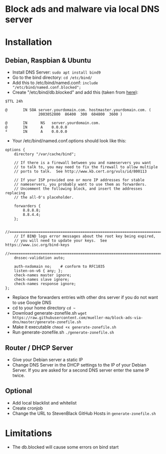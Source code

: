 # Block ads and malware via local DNS server

# Installation
## Debian, Raspbian & Ubuntu
- Install DNS Server: `sudo apt install bind9`
- Go to the bind directory: `cd /etc/bind/`
- Add this to /etc/bind/named.conf: `include "/etc/bind/named.conf.blocked";`
- Create "/etc/bind/db.blocked" and add this (taken from [here](http://www.deer-run.com/~hal/sysadmin/dns-advert.html)):
````
$TTL 24h

@       IN SOA server.yourdomain.com. hostmaster.yourdomain.com. (
               2003052800  86400  300  604800  3600 )

@       IN      NS   server.yourdomain.com.
@       IN      A    0.0.0.0
*       IN      A    0.0.0.0
````
- Your /etc/bind/named.conf.options should look like this:
````
options {
    directory "/var/cache/bind";

    // If there is a firewall between you and nameservers you want
    // to talk to, you may need to fix the firewall to allow multiple
    // ports to talk.  See http://www.kb.cert.org/vuls/id/800113

    // If your ISP provided one or more IP addresses for stable
    // nameservers, you probably want to use them as forwarders.
    // Uncomment the following block, and insert the addresses replacing
    // the all-0's placeholder.

    forwarders {
        8.8.8.8;
        8.8.4.4;
    };

    //========================================================================
    // If BIND logs error messages about the root key being expired,
    // you will need to update your keys.  See https://www.isc.org/bind-keys
    //========================================================================
    dnssec-validation auto;

    auth-nxdomain no;    # conform to RFC1035
    listen-on-v6 { any; };
    check-names master ignore;
    check-names slave ignore;
    check-names response ignore;
};
````
- Replace the forwarders entries with other dns server if you do not want to use Google DNS
- cd to your home directory `cd ~`
- Download generate-zonefile.sh `wget https://raw.githubusercontent.com/mueller-ma/block-ads-via-dns/master/generate-zonefile.sh`
- Make it executable `chmod +x generate-zonefile.sh`
- Run generate-zonefile.sh `./generate-zonefile.sh`

## Router / DHCP Server
- Give your Debian server a static IP
- Change DNS Server in the DHCP settings to the IP of your Debian Server. If you are asked for a second DNS server enter the same IP twice.

## Optional
- Add local blacklist and whitelist
- Create cronjob
- Change the URL to StevenBlack GitHub Hosts in `generate-zonefile.sh`

# Limitations
- The db.blocked will cause some errors on bind start
